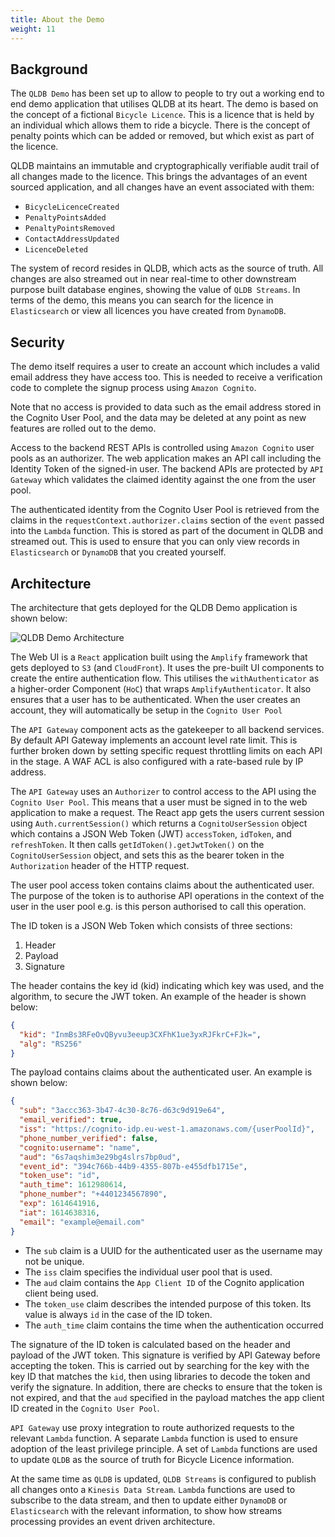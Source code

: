 ```yaml
---
title: About the Demo
weight: 11
---
```


## Background

The `QLDB Demo` has been set up to allow to people to try out a working end to end demo application that utilises QLDB at its heart. The demo is based on the concept of a fictional `Bicycle Licence`. This is a licence that is held by an individual which allows them to ride a bicycle. There is the concept of penalty points which can be added or removed, but which exist as part of the licence.

QLDB maintains an immutable and cryptographically verifiable audit trail of all changes made to the licence. This brings the advantages of an event sourced application, and all changes have an event associated with them:

* `BicycleLicenceCreated`
* `PenaltyPointsAdded`
* `PenaltyPointsRemoved`
* `ContactAddressUpdated`
* `LicenceDeleted`

The system of record resides in QLDB, which acts as the source of truth. All changes are also streamed out in near real-time to other downstream purpose built database engines, showing the value of `QLDB Streams`. In terms of the demo, this means you can search for the licence in `Elasticsearch` or view all licences you have created from `DynamoDB`.

## Security

The demo itself requires a user to create an account which includes a valid email address they have access too. This is needed to receive a verification code to complete the signup process using `Amazon Cognito`.

Note that no access is provided to data such as the email address stored in the Cognito User Pool, and the data may be deleted at any point as new features are rolled out to the demo.

Access to the backend REST APIs is controlled using `Amazon Cognito` user pools as an authorizer. The web application makes an API call including the Identity Token of the signed-in user. The backend APIs are protected by `API Gateway` which validates the claimed identity against the one from the user pool.

The authenticated identity from the Cognito User Pool is retrieved from the claims in the `requestContext.authorizer.claims` section of the `event` passed into the `Lambda` function. This is stored as part of the document in QLDB and streamed out. This is used to ensure that you can only view records in `Elasticsearch` or `DynamoDB` that you created yourself.

## Architecture

The architecture that gets deployed for the QLDB Demo application is shown below:

![QLDB Demo Architecture](/images/qldbdemo-architecture.png)

The Web UI is a `React` application built using the `Amplify` framework that gets deployed to `S3` (and `CloudFront`). It uses the pre-built UI components to create the entire authentication flow. This utilises the `withAuthenticator` as a higher-order Component (`HoC`) that wraps `AmplifyAuthenticator`. It also ensures that a user has to be authenticated. When the user creates an account, they will automatically be setup in the `Cognito User Pool`

The `API Gateway` component acts as the gatekeeper to all backend services. By default API Gateway implements an account level rate limit. This is further broken down by setting specific request throttling limits on each API in the stage. A WAF ACL is also configured with a rate-based rule by IP address.

The `API Gateway` uses an `Authorizer` to control access to the API using the `Cognito User Pool`. This means that a user must be signed in to the web application to make a request. The React app gets the users current session using `Auth.currentSession()` which returns a `CognitoUserSession` object which contains a JSON Web Token (JWT) `accessToken`, `idToken`, and `refreshToken`. It then calls `getIdToken().getJwtToken()` on the `CognitoUserSession` object, and sets this as the bearer token in the `Authorization` header of the HTTP request.

The user pool access token contains claims about the authenticated user. The purpose of the token is to authorise API operations in the context of the user in the user pool e.g. is this person authorised to call this operation. 

The ID token is a JSON Web Token which consists of three sections:

1. Header
2. Payload
3. Signature

The header contains the key id (kid) indicating which key was used, and the algorithm, to secure the JWT token. An example of the header is shown below:

```json
{
  "kid": "InmBs3RFeOvQByvu3eeup3CXFhK1ue3yxRJFkrC+FJk=",
  "alg": "RS256"
}
```

The payload contains claims about the authenticated user. An example is shown below:

```json
{
  "sub": "3accc363-3b47-4c30-8c76-d63c9d919e64",
  "email_verified": true,
  "iss": "https://cognito-idp.eu-west-1.amazonaws.com/{userPoolId}",
  "phone_number_verified": false,
  "cognito:username": "name",
  "aud": "6s7aqshim3e29bg4slrs7bp0ud",
  "event_id": "394c766b-44b9-4355-807b-e455dfb1715e",
  "token_use": "id",
  "auth_time": 1612980614,
  "phone_number": "+4401234567890",
  "exp": 1614641916,
  "iat": 1614638316,
  "email": "example@email.com"
}
```

* The `sub` claim is a UUID for the authenticated user as the username may not be unique.
* The `iss` claim specifies the individual user pool that is used.
* The `aud` claim contains the `App Client ID` of the Cognito application client being used.
* The `token_use` claim describes the intended purpose of this token. Its value is always `id` in the case of the ID token.
* The `auth_time` claim contains the time when the authentication occurred

The signature of the ID token is calculated based on the header and payload of the JWT token. This signature is verified by API Gateway before accepting the token. This is carried out by searching for the key with the key ID that matches the `kid`, then using libraries to decode the token and verify the signature. In addition, there are checks to ensure that the token is not expired, and that the `aud` specified in the payload matches the app client ID created in the `Cognito User Pool`.

`API Gateway` use proxy integration to route authorized requests to the relevant `Lambda` function. A separate `Lambda` function is used to ensure adoption of the least privilege principle. A set of `Lambda` functions are used to update `QLDB` as the source of truth for Bicycle Licence information.

At the same time as `QLDB` is updated, `QLDB Streams` is configured to publish all changes onto a `Kinesis Data Stream`. `Lambda` functions are used to subscribe to the data stream, and then to update either `DynamoDB` or `Elasticsearch` with the relevant information, to show how streams processing provides an event driven architecture.